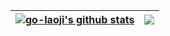 | <a href="https://github.com/anuraghazra/github-readme-stats"><img align="center" src="https://github-readme-stats.vercel.app/api?username=go-laoji&show_icons=true&include_all_commits=true&theme=buefy&hide_border=true" alt="go-laoji's github stats" /></a> | <a href="https://github.com/anuraghazra/github-readme-stats"><img align="center" src="https://github-readme-stats.vercel.app/api/top-langs/?username=go-laoji&layout=compact&theme=buefy&hide_border=true" /></a> |
| ---------------------------------------------------------------------------------------------------------------------------------------------------------------------------------------------------------------------------------------------------------- | --------------------------------------------------------------------------------------------------------------------------------------------------------------------------------------------------------------- |
